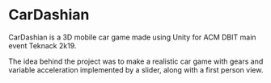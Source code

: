 # CarDashian

CarDashian is a 3D mobile car game made using Unity for ACM DBIT main event Teknack 2k19.

The idea behind the project was to make a realistic car game with gears and variable acceleration implemented by a slider, along with a first person view.

